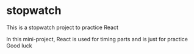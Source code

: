 # stopwatch
This is a stopwatch project to practice React

In this mini-project, React is used for timing parts and is just for practice
Good luck 
